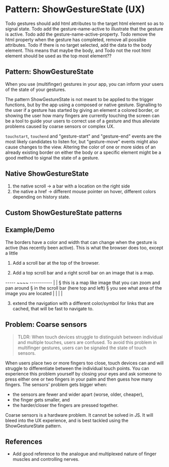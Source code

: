 # Pattern: ShowGestureState (UX)

Todo gestures should add html attributes to the target html element so as to signal state.
Todo add the gesture-name-active to illustrate that the gesture is active.
Todo add the gesture-name-active-property.
Todo remove the html property when the gesture has completed, remove all possible attributes.
Todo if there is no target selected, add the data to the body element. This means that maybe the body, and
Todo not the root html element should be used as the top most element??

## Pattern: ShowGestureState

When you use (multifinger) gestures in your app, 
you can inform your users of the state of your gestures.

The pattern ShowGestureState is not meant to be applied to the trigger functions, but 
by the app using a composed or native gesture.
Signalling to the user if a gesture has started by giving an element a colored border,
or showing the user how many fingers are currently touching the screen can be a tool to guide your
users to correct use of a gesture and thus alleviate problems caused by coarse sensors or complex UX.

`touchstart`, `touchend` and "gesture-start" and "gesture-end" events are the most likely candidates 
to listen for, but "gesture-move" events might also cause changes to the view.
Altering the color of one or more sides of an already existing border on either the body or 
a specific element might be a good method to signal the state of a gesture.

## Native ShowGestureState

1. the native scroll -> a bar with a location on the right side
2. the native a href -> different mouse pointer on hover, different colors depending on history state.

## Custom ShowGestureState patterns

## Example/Demo

The borders have a color and width that can change when the gesture is active (has recently been active). 
This is what the browser does too, except a little 

1. Add a scroll bar at the top of the browser.

2. Add a top scroll bar and a right scroll bar on an image that is a map.

----- ~~~~ -----------
|
|
§     this is a map like image that you can zoom and pan around 
§      in the scroll bar (here top and left)
§      you see what area of the image you are located
|
|
|
|

3. extend the navigation with a different color/symbol for links that are cached, 
   that will be fast to navigate to.

## Problem: Coarse sensors

> TLDR: When touch devices struggle to distinguish between individual and multiple touches,
 users are confused. To avoid this problem in multifinger gestures, users can be signaled the state of touch sensors.

When users place two or more fingers too close, 
touch devices can and will struggle to differentiate between the individual touch points.
You can experience this problem yourself by closing your eyes and ask someone to press either 
one or two fingers in your palm and then guess how many fingers.
The sensors' problem gets bigger when:
* the sensors are fewer and wider apart (worse, older, cheaper),
* the finger gets smaller, and
* the harder/closer the fingers are pressed together.

Coarse sensors is a hardware problem. It cannot be solved in JS. It will bleed into the UX experience,
and is best tackled using the ShowGestureState pattern.

## References

* Add good reference to the analogue and multiplexed nature of finger muscles and controlling nerves.